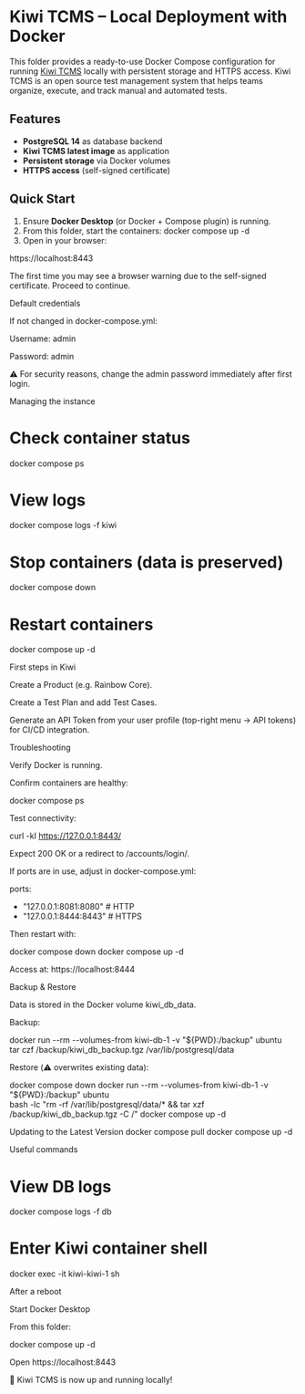# Kiwi TCMS – Local Deployment with Docker

This folder provides a ready-to-use Docker Compose configuration for running [Kiwi TCMS](https://kiwitcms.org) locally with persistent storage and HTTPS access. Kiwi TCMS is an open source test management system that helps teams organize, execute, and track manual and automated tests.

## Features
- **PostgreSQL 14** as database backend  
- **Kiwi TCMS latest image** as application  
- **Persistent storage** via Docker volumes  
- **HTTPS access** (self-signed certificate)  

## Quick Start

1. Ensure **Docker Desktop** (or Docker + Compose plugin) is running.  
2. From this folder, start the containers:
   docker compose up -d
3. Open in your browser:

https://localhost:8443


The first time you may see a browser warning due to the self-signed certificate. Proceed to continue.

Default credentials

If not changed in docker-compose.yml:

Username: admin

Password: admin

⚠️ For security reasons, change the admin password immediately after first login.

Managing the instance
# Check container status
docker compose ps

# View logs
docker compose logs -f kiwi

# Stop containers (data is preserved)
docker compose down

# Restart containers
docker compose up -d

First steps in Kiwi

Create a Product (e.g. Rainbow Core).

Create a Test Plan and add Test Cases.

Generate an API Token from your user profile (top-right menu → API tokens) for CI/CD integration.

Troubleshooting

Verify Docker is running.

Confirm containers are healthy:

docker compose ps


Test connectivity:

curl -kI https://127.0.0.1:8443/


Expect 200 OK or a redirect to /accounts/login/.

If ports are in use, adjust in docker-compose.yml:

ports:
  - "127.0.0.1:8081:8080"   # HTTP
  - "127.0.0.1:8444:8443"   # HTTPS


Then restart with:

docker compose down
docker compose up -d


Access at: https://localhost:8444

Backup & Restore

Data is stored in the Docker volume kiwi_db_data.

Backup:

docker run --rm --volumes-from kiwi-db-1 -v "${PWD}:/backup" ubuntu \
  tar czf /backup/kiwi_db_backup.tgz /var/lib/postgresql/data


Restore (⚠️ overwrites existing data):

docker compose down
docker run --rm --volumes-from kiwi-db-1 -v "${PWD}:/backup" ubuntu \
  bash -lc "rm -rf /var/lib/postgresql/data/* && tar xzf /backup/kiwi_db_backup.tgz -C /"
docker compose up -d

Updating to the Latest Version
docker compose pull
docker compose up -d

Useful commands
# View DB logs
docker compose logs -f db

# Enter Kiwi container shell
docker exec -it kiwi-kiwi-1 sh

After a reboot

Start Docker Desktop

From this folder:

docker compose up -d


Open https://localhost:8443

🎉 Kiwi TCMS is now up and running locally!